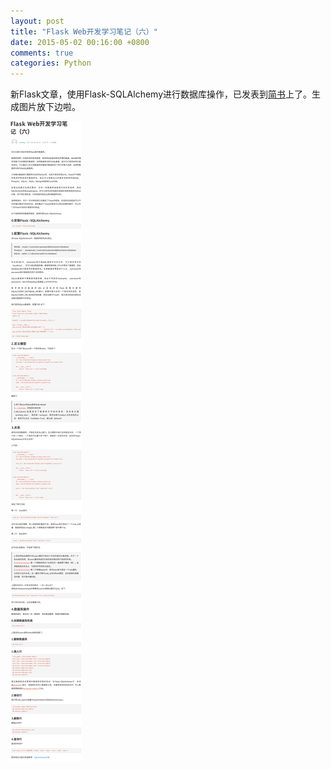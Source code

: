 ```yaml
---
layout: post
title: "Flask Web开发学习笔记（六）"
date: 2015-05-02 00:16:00 +0800
comments: true
categories: Python
---
```


新Flask文章，使用Flask-SQLAlchemy进行数据库操作，已发表到[简书](http://www.jianshu.com/p/dbeec464c3ad)上了。生成图片放下边啦。

![天天向上](/images/flask_web_06/flask_web_06_01.png) 